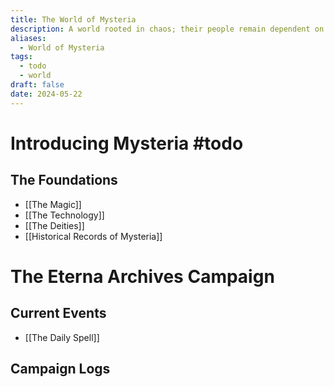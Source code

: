 ```yaml
---
title: The World of Mysteria
description: A world rooted in chaos; their people remain dependent on the power that seeks to destroy them.
aliases:
  - World of Mysteria
tags:
  - todo
  - world
draft: false
date: 2024-05-22
---
```

# Introducing Mysteria #todo 
## The Foundations
- [[The Magic]]
- [[The Technology]]
- [[The Deities]]
- [[Historical Records of Mysteria]]
# The Eterna Archives Campaign
## Current Events
- [[The Daily Spell]]
## Campaign Logs